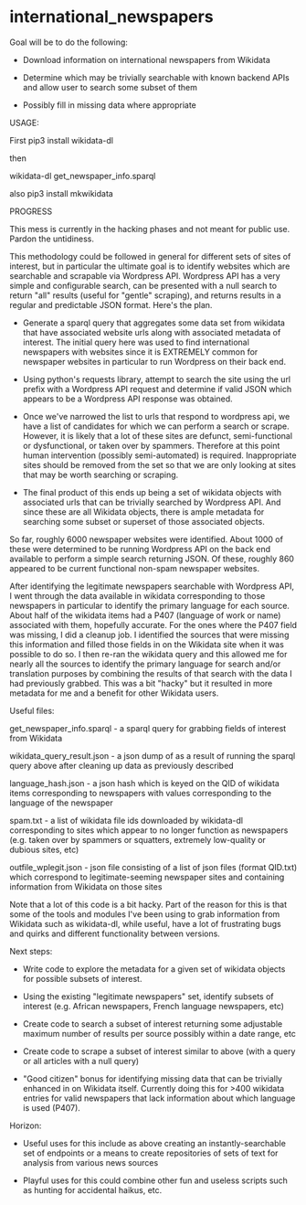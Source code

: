 # international_newspapers
Goal will be to do the following:

*  Download information on international newspapers from Wikidata

*  Determine which may be trivially searchable with known backend APIs and allow user to search some subset of them

*  Possibly fill in missing data where appropriate

USAGE:

First 
pip3 install wikidata-dl

then

wikidata-dl get_newspaper_info.sparql


also 
pip3 install mkwikidata

PROGRESS

This mess is currently in the hacking phases and not meant for public use.  Pardon the untidiness.

This methodology could be followed in general for different sets of sites of interest, but in particular the ultimate goal is to identify websites which are searchable and scrapable via Wordpress API.  Wordpress API has a very simple and configurable search, can be presented with a null search to return "all" results (useful for "gentle" scraping), and returns results in a regular and predictable JSON format.  Here's the plan.

* Generate a sparql query that aggregates some data set from wikidata that have associated website urls along with associated metadata of interest.  The initial query here was used to find international newspapers with websites since it is EXTREMELY common for newspaper websites in particular to run Wordpress on their back end.

* Using python's requests library, attempt to search the site using the url prefix with a Wordpress API request and determine if valid JSON which appears to be a Wordpress API response was obtained.

* Once we've narrowed the list to urls that respond to wordpress api, we have a list of candidates for which we can perform a search or scrape.  However, it is likely that a lot of these sites are defunct, semi-functional or dysfunctional, or taken over by spammers.  Therefore at this point human intervention (possibly semi-automated) is required.  Inappropriate sites should be removed from the set so that we are only looking at sites that may be worth searching or scraping.

* The final product of this ends up being a set of wikidata objects with associated urls that can be trivially searched by Wordpress API.  And since these are all Wikidata objects, there is ample metadata for searching some subset or superset of those associated objects.

So far, roughly 6000 newspaper websites were identified.  About 1000 of these were determined to be running Wordpress API on the back end available to perform a simple search returning JSON.  Of these, roughly 860 appeared to be current functional non-spam newspaper websites.

After identifying the legitimate newspapers searchable with Wordpress API, I went through the data available in wikidata corresponding to those newspapers in particular to identify the primary language for each source.  About half of the wikidata items had a P407 (language of work or name) associated with them, hopefully accurate.  For the ones where the P407 field was missing, I did a cleanup job.  I identified the sources that were missing this information and filled those fields in on the Wikidata site when it was possible to do so.  I then re-ran the wikidata query and this allowed me for nearly all the sources to identify the primary language for search and/or translation purposes by combining the results of that search with the data I had previously grabbed.  This was a bit "hacky" but it resulted in more metadata for me and a benefit for other Wikidata users.

Useful files:

get_newspaper_info.sparql - a sparql query for grabbing fields of interest from Wikidata

wikidata_query_result.json - a json dump of as a result of running the sparql query above after cleaning up data as previously described

language_hash.json - a json hash which is keyed on the QID of wikidata items corresponding to newspapers with values corresponding to the language of the newspaper

spam.txt - a list of wikidata file ids downloaded by wikidata-dl corresponding to sites which appear to no longer function as newspapers (e.g. taken over by spammers or squatters, extremely low-quality or dubious sites, etc)

outfile_wplegit.json - json file consisting of a list of json files (format QID.txt) which correspond to legitimate-seeming newspaper sites and containing information from Wikidata on those sites

Note that a lot of this code is a bit hacky.  Part of the reason for this is that some of the tools and modules I've been using to grab information from Wikidata such as wikidata-dl, while useful, have a lot of frustrating bugs and quirks and different functionality between versions.

Next steps:

* Write code to explore the metadata for a given set of wikidata objects for possible subsets of interest.

* Using the existing "legitimate newspapers" set, identify subsets of interest (e.g. African newspapers, French language newspapers, etc)

* Create code to search a subset of interest returning some adjustable maximum number of results per source possibly within a date range, etc

* Create code to scrape a subset of interest similar to above (with a query or all articles with a null query)

* "Good citizen" bonus for identifying missing data that can be trivially enhanced in on Wikidata itself.  Currently doing this for >400 wikidata entries for valid newspapers that lack information about which language is used (P407).

Horizon:

* Useful uses for this include as above creating an instantly-searchable set of endpoints or a means to create repositories of sets of text for analysis from various news sources

* Playful uses for this could combine other fun and useless scripts such as hunting for accidental haikus, etc.
